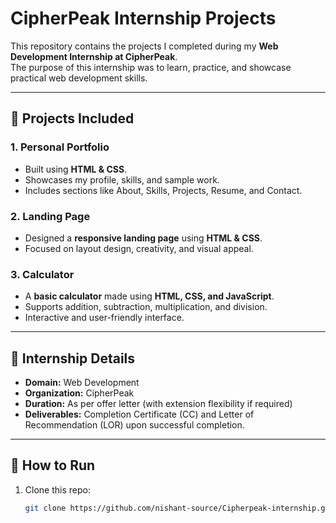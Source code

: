 # CipherPeak Internship Projects

This repository contains the projects I completed during my **Web Development Internship at CipherPeak**.  
The purpose of this internship was to learn, practice, and showcase practical web development skills.

---

## 📂 Projects Included

### 1. Personal Portfolio
- Built using **HTML & CSS**.
- Showcases my profile, skills, and sample work.
- Includes sections like About, Skills, Projects, Resume, and Contact.

### 2. Landing Page
- Designed a **responsive landing page** using **HTML & CSS**.
- Focused on layout design, creativity, and visual appeal.

### 3. Calculator
- A **basic calculator** made using **HTML, CSS, and JavaScript**.
- Supports addition, subtraction, multiplication, and division.
- Interactive and user-friendly interface.

---

## 🚀 Internship Details
- **Domain:** Web Development  
- **Organization:** CipherPeak  
- **Duration:** As per offer letter (with extension flexibility if required)  
- **Deliverables:** Completion Certificate (CC) and Letter of Recommendation (LOR) upon successful completion.  

---

## 🔗 How to Run
1. Clone this repo:
   ```bash
   git clone https://github.com/nishant-source/Cipherpeak-internship.git
